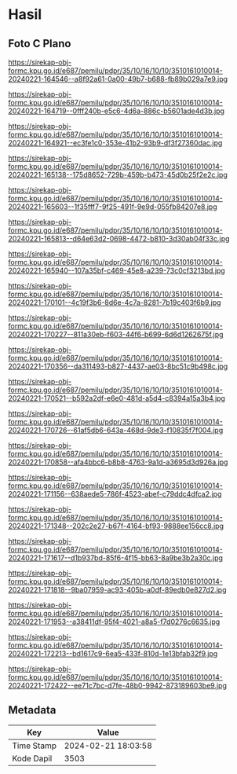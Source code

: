 # Hasil

## Foto C Plano

https://sirekap-obj-formc.kpu.go.id/e687/pemilu/pdpr/35/10/16/10/10/3510161010014-20240221-164546--a8f92a61-0a00-49b7-b688-fb89b029a7e9.jpg

https://sirekap-obj-formc.kpu.go.id/e687/pemilu/pdpr/35/10/16/10/10/3510161010014-20240221-164719--0fff240b-e5c6-4d6a-886c-b5601ade4d3b.jpg

https://sirekap-obj-formc.kpu.go.id/e687/pemilu/pdpr/35/10/16/10/10/3510161010014-20240221-164921--ec3fe1c0-353e-41b2-93b9-df3f27360dac.jpg

https://sirekap-obj-formc.kpu.go.id/e687/pemilu/pdpr/35/10/16/10/10/3510161010014-20240221-165138--175d8652-729b-459b-b473-45d0b25f2e2c.jpg

https://sirekap-obj-formc.kpu.go.id/e687/pemilu/pdpr/35/10/16/10/10/3510161010014-20240221-165603--1f35fff7-9f25-491f-9e9d-055fb84207e8.jpg

https://sirekap-obj-formc.kpu.go.id/e687/pemilu/pdpr/35/10/16/10/10/3510161010014-20240221-165813--d64e63d2-0698-4472-b810-3d30ab04f33c.jpg

https://sirekap-obj-formc.kpu.go.id/e687/pemilu/pdpr/35/10/16/10/10/3510161010014-20240221-165940--107a35bf-c469-45e8-a239-73c0cf3213bd.jpg

https://sirekap-obj-formc.kpu.go.id/e687/pemilu/pdpr/35/10/16/10/10/3510161010014-20240221-170101--4c19f3b6-8d6e-4c7a-8281-7b19c403f6b9.jpg

https://sirekap-obj-formc.kpu.go.id/e687/pemilu/pdpr/35/10/16/10/10/3510161010014-20240221-170227--811a30eb-f603-44f6-b699-6d6d1262675f.jpg

https://sirekap-obj-formc.kpu.go.id/e687/pemilu/pdpr/35/10/16/10/10/3510161010014-20240221-170356--da311493-b827-4437-ae03-8bc51c9b498c.jpg

https://sirekap-obj-formc.kpu.go.id/e687/pemilu/pdpr/35/10/16/10/10/3510161010014-20240221-170521--b592a2df-e6e0-481d-a5d4-c8394a15a3b4.jpg

https://sirekap-obj-formc.kpu.go.id/e687/pemilu/pdpr/35/10/16/10/10/3510161010014-20240221-170726--61af5db6-643a-468d-9de3-f10835f7f004.jpg

https://sirekap-obj-formc.kpu.go.id/e687/pemilu/pdpr/35/10/16/10/10/3510161010014-20240221-170858--afa4bbc6-b8b8-4763-9a1d-a3695d3d926a.jpg

https://sirekap-obj-formc.kpu.go.id/e687/pemilu/pdpr/35/10/16/10/10/3510161010014-20240221-171156--638aede5-786f-4523-abef-c79ddc4dfca2.jpg

https://sirekap-obj-formc.kpu.go.id/e687/pemilu/pdpr/35/10/16/10/10/3510161010014-20240221-171348--202c2e27-b67f-4164-bf93-9888ee156cc8.jpg

https://sirekap-obj-formc.kpu.go.id/e687/pemilu/pdpr/35/10/16/10/10/3510161010014-20240221-171617--d1b937bd-85f6-4f15-bb63-8a9be3b2a30c.jpg

https://sirekap-obj-formc.kpu.go.id/e687/pemilu/pdpr/35/10/16/10/10/3510161010014-20240221-171818--9ba07959-ac93-405b-a0df-89edb0e827d2.jpg

https://sirekap-obj-formc.kpu.go.id/e687/pemilu/pdpr/35/10/16/10/10/3510161010014-20240221-171953--a38411df-95f4-4021-a8a5-f7d0276c6635.jpg

https://sirekap-obj-formc.kpu.go.id/e687/pemilu/pdpr/35/10/16/10/10/3510161010014-20240221-172213--bd1617c9-6ea5-433f-810d-1e13bfab32f9.jpg

https://sirekap-obj-formc.kpu.go.id/e687/pemilu/pdpr/35/10/16/10/10/3510161010014-20240221-172422--ee71c7bc-d7fe-48b0-9942-873189603be9.jpg


## Metadata

| Key        | Value               |
| ---------- | ------------------- |
| Time Stamp | 2024-02-21 18:03:58 |
| Kode Dapil | 3503                |



